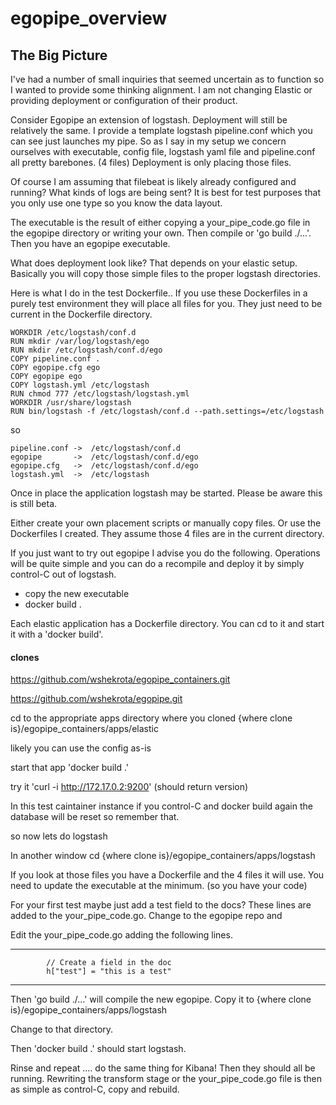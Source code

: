 # egopipe_overview
## The Big Picture
I've had  a number of small inquiries that seemed uncertain as to function so I wanted to 
provide some thinking alignment. I am not changing Elastic or providing deployment or configuration 
of their product.

Consider Egopipe an extension of logstash. Deployment will still be relatively the same. I provide 
a template logstash pipeline.conf which you can see just launches my pipe. So as I say in my setup 
we concern ourselves with executable, config file, logstash yaml file and pipeline.conf all pretty 
barebones. (4 files) Deployment is only placing those files.

Of course I am  assuming that filebeat is likely already configured and running? What kinds of logs are 
being sent? It is best for test purposes that you only use one type so you know the data layout.

The executable is the result of either copying a your_pipe_code.go file in the egopipe directory
or writing your own. Then compile or 'go build ./...'. Then you have an egopipe executable.

What does deployment look like? That depends on your elastic setup. Basically you will copy 
those simple files to the proper logstash directories. 

Here is what I do in the test Dockerfile.. If you use these Dockerfiles in a purely test environment
they will place all files for you. They just need to be current in the Dockerfile directory.
```
WORKDIR /etc/logstash/conf.d
RUN mkdir /var/log/logstash/ego
RUN mkdir /etc/logstash/conf.d/ego
COPY pipeline.conf .
COPY egopipe.cfg ego
COPY egopipe ego
COPY logstash.yml /etc/logstash
RUN chmod 777 /etc/logstash/logstash.yml
WORKDIR /usr/share/logstash
RUN bin/logstash -f /etc/logstash/conf.d --path.settings=/etc/logstash
```

so 
```
pipeline.conf ->  /etc/logstash/conf.d
egopipe       ->  /etc/logstash/conf.d/ego
egopipe.cfg   ->  /etc/logstash/conf.d/ego
logstash.yml  ->  /etc/logstash
```
Once in place the application logstash may be started. Please be aware this is still beta.

Either create your own placement scripts or manually copy files.
Or use the Dockerfiles I created. They assume those 4 files are in the current directory.

If you just want to try out egopipe I advise you do the following. Operations will be quite simple 
and you can do a recompile and deploy it by simply control-C out of logstash.
- copy the new executable
- docker build . 

Each elastic application has a Dockerfile directory. You can cd to it and start it with a 'docker build'.

#### clones

https://github.com/wshekrota/egopipe_containers.git

https://github.com/wshekrota/egopipe.git


cd to the appropriate apps directory where you cloned {where clone is}/egopipe_containers/apps/elastic

likely you can use the config as-is

start that app 'docker build .'

try it 'curl -i http://172.17.0.2:9200' (should return version)

In this test caintainer instance if you control-C and docker build again the database will be reset so remember that.


so now lets do logstash

In another window cd {where clone is}/egopipe_containers/apps/logstash

If you look at those files you have a Dockerfile and the 4 files it will use. You need to update the executable at the minimum. (so you have your code)

For your first test maybe just add a test field to the docs? These lines are added to the your_pipe_code.go. Change to the egopipe repo and 

Edit the your_pipe_code.go adding the following lines.

---
            // Create a field in the doc
            h["test"] = "this is a test"
   
---

Then 'go build ./...' will compile the new egopipe. Copy it to {where clone is}/egopipe_containers/apps/logstash

Change to that directory.

Then 'docker build .' should start logstash. 

Rinse and repeat .... do the same thing for Kibana!
Then they should all be running.
Rewriting the transform stage or the your_pipe_code.go file is then as simple as control-C, copy and rebuild.
